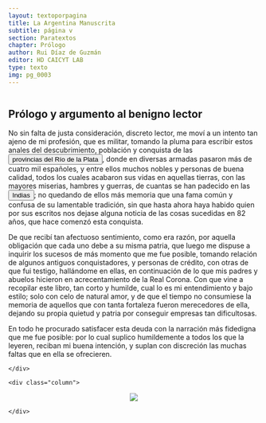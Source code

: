 ```yaml
---
layout: textoporpagina
title: La Argentina Manuscrita
subtitle: página v
section: Paratextos
chapter: Prólogo
author: Rui Díaz de Guzmán
editor: HD CAICYT LAB
type: texto
img: pg_0003
---
```



<div class="row">
	<div class="column">

<h2> Prólogo y argumento al benigno lector</h2>

<p>No sin falta de justa consideración, discreto lector, me moví a un intento tan ajeno de mi profesión, que es militar, tomando la pluma para escribir estos anales del descubrimiento, población y conquista de las <a href="https://recogito.pelagios.org/document/wzqxhk0h3vpikm/part/1/edit#75dfdb41-ba7f-461e-802d-5284b740a49d" target="_blank"><button class="balloon" data-balloon-pos="up" data-balloon-length="large" data-balloon="Refiere a la Provincia del Río de la Plata, un espacio creado a partir de las capitulaciones que firmó el primer adelantado Pedro de Mendoza con Carlos I en 1534.La misma limitaba al norte con los territorios otorgados a Diego de Almagro, ocupando una franja que se extendería entre el Mar del Sur y el Mar Océano Austral. La exploración y ocupación efectiva del terreno delimitarían el espacio de la provincia del Río de la Plata al sector atlántico y específicamente, al eje fluvial Paraná-Plata.">provincias del Río de la Plata</button></a>, donde en diversas armadas pasaron más de cuatro mil españoles, y entre ellos muchos nobles y personas de buena calidad, todos los cuales acabaron sus vidas en aquellas tierras, con las mayores miserias, hambres y guerras, de cuantas se han padecido en las <button class="balloon" data-balloon-pos="up" data-balloon-length="large" data-balloon="Las Indias Occidentales, una forma muy extendida de denominar a América en todo el período colonial.">Indias</button>; no quedando de ellos más memoria que una fama común y confusa de su lamentable tradición, sin que hasta ahora haya habido quien por sus escritos nos dejase alguna noticia de las cosas sucedidas en 82 años, que hace comenzó esta conquista. </p>

<p>De que recibí tan afectuoso sentimiento, como era razón, por aquella obligación que cada uno debe a su misma patria, que luego me dispuse a inquirir los sucesos de más momento que me fue posible, tomando relación de algunos antiguos conquistadores, y personas de crédito, con otras de que fui testigo, hallándome en ellas, en continuación de lo que mis padres y abuelos hicieron en acrecentamiento de la Real Corona. Con que vine a recopilar este libro, tan corto y humilde, cual lo es mi entendimiento y bajo estilo; solo con celo de natural amor, y de que el tiempo no consumiese la memoria de aquellos que con tanta fortaleza fueron merecedores de ella, dejando su propia quietud y patria por conseguir empresas tan dificultosas. </p>

<p>En todo he procurado satisfacer esta deuda con la narración más fidedigna que me fue posible: por lo cual suplico humildemente a todos los que la leyeren, reciban mi buena intención, y suplan con discreción las muchas faltas que en ella se ofrecieren.</p>

	</div>

	<div class="column">

<center>
<a href="{{site.baseurl}}/assets/img/argentina_manuscrita/{{page.img}}.jpg"><img src="{{site.baseurl}}/assets/img/argentina_manuscrita/{{page.img}}.jpg"></a>
</center>

	</div>

</div> 